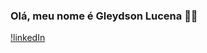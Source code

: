 

### Olá, meu nome é Gleydson Lucena ✌🏽
[!linkedIn](https://img.shields.io/badge/LinkedIn-0077B5?style=for-the-badge&logo=linkedin&logoColor=white)
